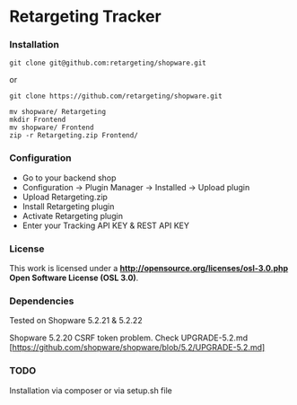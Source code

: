 # Retargeting Tracker

### Installation
```shell
git clone git@github.com:retargeting/shopware.git
```
or
```shell
git clone https://github.com/retargeting/shopware.git
```
```shell
mv shopware/ Retargeting
mkdir Frontend
mv shopware/ Frontend
zip -r Retargeting.zip Frontend/
```
### Configuration
* Go to your backend shop
* Configuration -> Plugin Manager -> Installed -> Upload plugin
* Upload Retargeting.zip
* Install Retargeting plugin
* Activate Retargeting plugin
* Enter your Tracking API KEY & REST API KEY
### License
This work is licensed under a **http://opensource.org/licenses/osl-3.0.php  Open Software License (OSL 3.0)**.

### Dependencies
Tested on Shopware 5.2.21 & 5.2.22

Shopware 5.2.20 CSRF token problem. Check UPGRADE-5.2.md [https://github.com/shopware/shopware/blob/5.2/UPGRADE-5.2.md]

### TODO
Installation via composer or via setup.sh file

